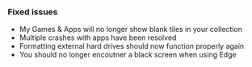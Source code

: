 ### Fixed issues
- My Games & Apps will no longer show blank tiles in your collection
- Multiple crashes with apps have been resolved
- Formatting external hard drives should now function properly again
- You should no longer encoutner a black screen when using Edge